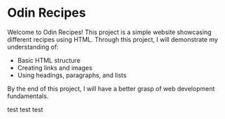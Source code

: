 # Odin Recipes

Welcome to Odin Recipes! This project is a simple website showcasing different recipes using HTML. 
Through this project, I will demonstrate my understanding of:

- Basic HTML structure
- Creating links and images
- Using headings, paragraphs, and lists

By the end of this project, I will have a better grasp of web development fundamentals.

test test test